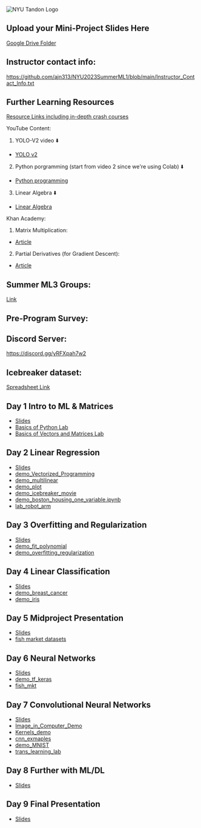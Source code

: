 ![NYU Tandon Logo](Day9/tandon_logo.png)
## Upload your Mini-Project Slides Here
[Google Drive Folder](https://drive.google.com/drive/folders/1s_nZdXZt_JiBQDjc7UA8OHKaHN5rjDIT?usp=sharing)  

## Instructor contact info:  
https://github.com/ajn313/NYU2023SummerML1/blob/main/Instructor_Contact_Info.txt  

## Further Learning Resources
[Resource Links including in-depth crash courses](https://github.com/ajn313/NYU2023SummerML1/blob/main/Day8/Resource_links.txt)  
  
YouTube Content:  

1. YOLO-V2 video ⬇️
- [YOLO v2](https://www.youtube.com/watch?v=VOC3huqHrss)
2. Python porgramming (start from video 2 since we're using Colab) ⬇️
- [Python programming](https://www.youtube.com/playlist?list=PL-osiE80TeTskrapNbzXhwoFUiLCjGgY7)
3. Linear Algebra ⬇️
- [Linear Algebra](https://www.youtube.com/playlist?list=PLZHQObOWTQDPD3MizzM2xVFitgF8hE_ab)

Khan Academy:
1. Matrix Multiplication:
- [Article](https://www.khanacademy.org/math/precalculus/x9e81a4f98389efdf:matrices/x9e81a4f98389efdf:multiplying-matrices-by-matrices/a/multiplying-matrices)
2. Partial Derivatives (for Gradient Descent):
- [Article](https://www.khanacademy.org/math/multivariable-calculus/multivariable-derivatives/partial-derivative-and-gradient-articles/a/introduction-to-partial-derivatives)


## Summer ML3 Groups:  
[Link](https://docs.google.com/spreadsheets/d/1p36GOsSGonDnERMCcFpcnJPr6QCu0mjjpH3cGGnfbcM/edit?usp=sharing)

## Pre-Program Survey:  

## Discord Server:
[https://discord.gg/yRFXpah7w2
](https://discord.gg/6fatrkWb)  

## Icebreaker dataset: 
[Spreadsheet Link](https://docs.google.com/spreadsheets/d/12C2ZafhzO3b0Oatxh996v-Wv_6skYzgYpMXpLW_XQ0U/edit?usp=sharing)

## Day 1 Intro to ML & Matrices
- [Slides](https://github.com/ajn313/NYU2023SummerML1/blob/main/Day1/day1.pdf)
- [Basics of Python Lab](https://github.com/ajn313/NYU2023SummerML1/blob/main/Day1/demo_python_basics.ipynb)
- [Basics of Vectors and Matrices Lab](https://github.com/ajn313/NYU2023SummerML1/blob/main/Day1/demo_vectors_matrices.ipynb)

## Day 2 Linear Regression
- [Slides](https://github.com/ajn313/NYU2023SummerML1/blob/main/Day2/Day%202%20Linear%20Regression.pdf)
- [demo_Vectorized_Programming](https://github.com/ajn313/NYU2023SummerML1/blob/main/Day2/vectorize_programming.ipynb)
- [demo_multilinear](https://github.com/ajn313/NYU2023SummerML1/blob/main/Day2/demo_multilinear.ipynb)
- [demo_plot](https://github.com/ajn313/NYU2023SummerML1/blob/main/Day2/demo_plot.ipynb)
- [demo_icebreaker_movie](https://github.com/ajn313/NYU2023SummerML1/blob/main/Day2/IceBreaker_movie_demo.ipynb)
- [demo_boston_housing_one_variable.ipynb](https://github.com/ajn313/NYU2023SummerML1/blob/main/Day2/Boston_Housing_One_Variable.ipynb)
- [lab_robot_arm](https://github.com/ajn313/NYU2023SummerML1/blob/main/Day2/lab_robot_arm.ipynb)

## Day 3 Overfitting and Regularization
- [Slides](https://github.com/ajn313/NYU2023SummerML1/blob/main/Day3/Day3_Overfitting_and_Generalization_v2.pdf)
- [demo_fit_polynomial](https://github.com/ajn313/NYU2023SummerML1/blob/main/Day3/demo_fit_polynomial.ipynb)
- [demo_overfitting_regularization](https://github.com/ajn313/NYU2023SummerML1/blob/main/Day3/demo_overfitting_regularization.ipynb)

## Day 4 Linear Classification
- [Slides](https://github.com/ajn313/NYU2023SummerML1/blob/main/Day4/Day_4__Linear_Classifiers.pdf)
- [demo_breast_cancer](https://github.com/ajn313/NYU2023SummerML1/blob/main/Day4/demo_breast_cancer.ipynb)
- [demo_iris](https://github.com/ajn313/NYU2023SummerML1/blob/main/Day4/demo_iris.ipynb)

## Day 5 Midproject Presentation
 - [Slides](https://github.com/ajn313/NYU2023SummerML1/blob/main/Day5/Day%205_Mini_Project.pdf)
 - [fish market datasets](https://github.com/ajn313/NYU2023SummerML1/tree/main/Day5)

## Day 6 Neural Networks
 - [Slides](https://github.com/ajn313/NYU2023SummerML1/blob/main/Day6/Day_6__Neural_Networks.pdf)
 - [demo_tf_keras](https://github.com/ajn313/NYU2023SummerML1/blob/main/Day6/demo_tf_keras_basics.ipynb)
 - [fish_mkt](https://github.com/ajn313/NYU2023SummerML1/blob/main/Day6/lab_mlp_fish_market_keras.ipynb)

## Day 7 Convolutional Neural Networks
 - [Slides](https://github.com/ajn313/NYU2023SummerML1/blob/main/Day7/Day%207%20Convolutional%20Neural%20Networks_v2.pdf)
 - [Image_in_Computer_Demo](https://github.com/ajn313/NYU2023SummerML1/blob/main/Day7/Images_In_Computer_Demo.ipynb)
 - [Kernels_demo](https://github.com/ajn313/NYU2023SummerML1/blob/main/Day7/Kernels_Demo.ipynb)
 - [cnn_exmaples](https://github.com/ajn313/NYU2023SummerML1/blob/main/Day7/cnn_example.ipynb)
 - [demo_MNIST](https://github.com/ajn313/NYU2023SummerML1/blob/main/Day7/demo_MNIST.ipynb)
 - [trans_learning_lab](https://github.com/ajn313/NYU2023SummerML1/blob/main/Day7/lab_transfer_learning_dog_cat.ipynb)
 
## Day 8 Further with ML/DL
 - [Slides](https://github.com/ajn313/NYU2023SummerML1/blob/main/Day8/ethics_and_going_further.pdf)
 

## Day 9 Final Presentation
 - [Slides](https://github.com/ajn313/NYU2023SummerML1/blob/main/Day9/final_project.pdf)
 
 

